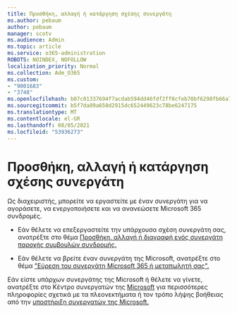 ```yaml
---
title: Προσθήκη, αλλαγή ή κατάργηση σχέσης συνεργάτη
ms.author: pebaum
author: pebaum
manager: scotv
ms.audience: Admin
ms.topic: article
ms.service: o365-administration
ROBOTS: NOINDEX, NOFOLLOW
localization_priority: Normal
ms.collection: Adm_O365
ms.custom:
- "9001683"
- "3748"
ms.openlocfilehash: b07c01337694f7acdab594dd46fdf2ff0cfeb70bf6298fb66a7e6736f8a98e96
ms.sourcegitcommit: b5f7da89a650d2915dc652449623c78be6247175
ms.translationtype: MT
ms.contentlocale: el-GR
ms.lasthandoff: 08/05/2021
ms.locfileid: "53936273"
---
```

# <a name="add-change-or-remove-a-partner-relationship"></a>Προσθήκη, αλλαγή ή κατάργηση σχέσης συνεργάτη

Ως διαχειριστής, μπορείτε να εργαστείτε με έναν συνεργάτη για να αγοράσετε, να ενεργοποιήσετε και να ανανεώσετε Microsoft 365 συνδρομές. 

- Εάν θέλετε να επεξεργαστείτε την υπάρχουσα σχέση συνεργάτη σας, ανατρέξτε στο θέμα [Προσθήκη, αλλαγή ή διαγραφή ενός συνεργάτη παροχής συμβουλών συνδρομής.](https://docs.microsoft.com/microsoft-365/admin/misc/add-partner?view=o365-worldwide)

- Εάν θέλετε να βρείτε έναν συνεργάτη της Microsoft, ανατρέξτε στο θέμα ["Εύρεση του συνεργάτη Microsoft 365 ή μεταπωλητή σας".](https://docs.microsoft.com/microsoft-365/admin/manage/find-your-partner-or-reseller?view=o365-worldwide)

Εάν είστε υπάρχων συνεργάτης της Microsoft ή θέλετε να γίνετε, ανατρέξτε στο Κέντρο συνεργατών της [Microsoft](https://support.microsoft.com/help/4499930/partner-center-overview) για περισσότερες πληροφορίες σχετικά με τα πλεονεκτήματα ή τον τρόπο λήψης βοήθειας από την [υποστήριξη συνεργατών της Microsoft.](https://aka.ms/partnersupport)
